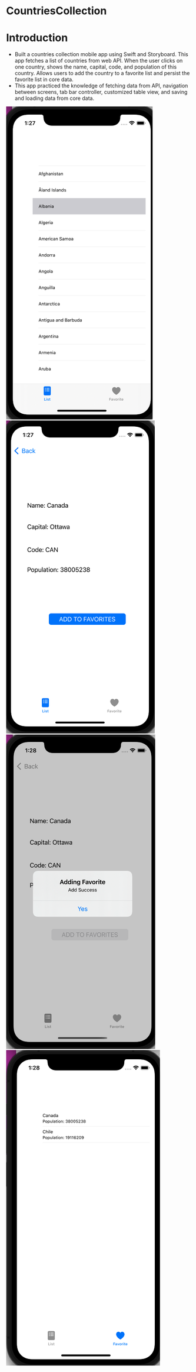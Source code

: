 # CountriesCollection
# Introduction
- Built a countries collection mobile app using Swift and Storyboard. This app fetches a list of countries from web API. When the user clicks on one country, shows the name, capital, code, and population of this country. Allows users to add the country to a favorite list and persist the favorite list in core data.
- This app practiced the knowledge of fetching data from API, navigation between screens, tab bar controller, customized table view, and saving and loading data from core data.

![](https://github.com/dzhao925/CountriesCollection/blob/main/ListOfCountries.png)
![](https://github.com/dzhao925/CountriesCollection/blob/main/CountryDetail.png)
![](https://github.com/dzhao925/CountriesCollection/blob/main/AddToFavorite.png)
![](https://github.com/dzhao925/CountriesCollection/blob/main/FavoriteList.png)